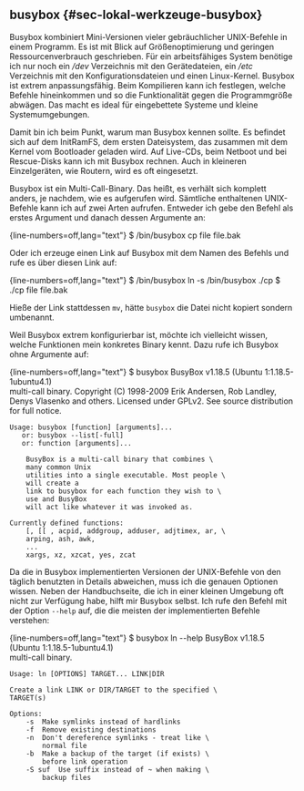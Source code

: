 
## busybox {#sec-lokal-werkzeuge-busybox}

Busybox kombiniert Mini-Versionen vieler gebräuchlicher UNIX-Befehle in einem
Programm.
Es ist mit Blick auf Größenoptimierung und geringen Ressourcenverbrauch
geschrieben.
Für ein arbeitsfähiges System benötige ich nur noch ein */dev*
Verzeichnis mit den Gerätedateien, ein */etc* Verzeichnis mit den
Konfigurationsdateien und einen Linux-Kernel.
Busybox ist extrem anpassungsfähig.
Beim Kompilieren kann ich festlegen, welche Befehle hineinkommen und
so die Funktionalität gegen die Programmgröße abwägen.
Das macht es ideal für eingebettete Systeme und kleine Systemumgebungen.

Damit bin ich beim Punkt, warum man Busybox kennen sollte.
Es befindet sich auf dem InitRamFS, dem ersten Dateisystem, das zusammen mit
dem Kernel vom Bootloader geladen wird.
Auf Live-CDs, beim Netboot und bei Rescue-Disks kann ich mit Busybox rechnen.
Auch in kleineren Einzelgeräten, wie Routern, wird es oft eingesetzt.

Busybox ist ein Multi-Call-Binary.
Das heißt, es verhält sich komplett anders, je nachdem, wie es aufgerufen
wird.
Sämtliche enthaltenen UNIX-Befehle kann ich auf zwei Arten aufrufen.
Entweder ich gebe den Befehl als erstes Argument und danach dessen Argumente
an:

{line-numbers=off,lang="text"}
    $ /bin/busybox cp file file.bak

Oder ich erzeuge einen Link auf Busybox mit dem Namen des Befehls und rufe
es über diesen Link auf:

{line-numbers=off,lang="text"}
    $ /bin/busybox ln -s /bin/busybox ./cp
    $ ./cp file file.bak

Hieße der Link stattdessen `mv`, hätte `busybox` die Datei nicht kopiert
sondern umbenannt.

Weil Busybox extrem konfigurierbar ist, möchte ich vielleicht wissen, welche
Funktionen mein konkretes Binary kennt.
Dazu rufe ich Busybox ohne Argumente auf:

{line-numbers=off,lang="text"}
    $ busybox
    BusyBox v1.18.5 (Ubuntu 1:1.18.5-1ubuntu4.1) \
    multi-call binary.
    Copyright (C) 1998-2009 Erik Andersen, Rob Landley, \
    Denys Vlasenko
    and others. Licensed under GPLv2.
    See source distribution for full notice.

    Usage: busybox [function] [arguments]...
       or: busybox --list[-full]
       or: function [arguments]...

        BusyBox is a multi-call binary that combines \
        many common Unix
        utilities into a single executable. Most people \
        will create a
        link to busybox for each function they wish to \
        use and BusyBox
        will act like whatever it was invoked as.

    Currently defined functions:
        [, [[ , acpid, addgroup, adduser, adjtimex, ar, \
        arping, ash, awk,
        ...
        xargs, xz, xzcat, yes, zcat

Da die in Busybox implementierten Versionen der UNIX-Befehle von den
täglich benutzten in Details abweichen, muss ich die genauen Optionen wissen.
Neben der Handbuchseite, die ich in einer kleinen Umgebung oft
nicht zur Verfügung habe, hilft mir Busybox selbst.
Ich rufe den Befehl mit der Option `--help` auf, die die meisten der
implementierten Befehle verstehen:

{line-numbers=off,lang="text"}
    $ busybox ln --help
    BusyBox v1.18.5 (Ubuntu 1:1.18.5-1ubuntu4.1) \
    multi-call binary.

    Usage: ln [OPTIONS] TARGET... LINK|DIR

    Create a link LINK or DIR/TARGET to the specified \
    TARGET(s)

    Options:
        -s  Make symlinks instead of hardlinks
        -f  Remove existing destinations
        -n  Don't dereference symlinks - treat like \
            normal file
        -b  Make a backup of the target (if exists) \
            before link operation
        -S suf  Use suffix instead of ~ when making \
            backup files

